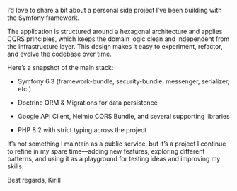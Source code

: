 I’d love to share a bit about a personal side project I’ve been building with the Symfony framework.

The application is structured around a hexagonal architecture and applies CQRS principles, which keeps the domain logic clean and independent from the infrastructure layer. This design makes it easy to experiment, refactor, and evolve the codebase over time.

Here’s a snapshot of the main stack:

- Symfony 6.3 (framework-bundle, security-bundle, messenger, serializer, etc.)

- Doctrine ORM & Migrations for data persistence

- Google API Client, Nelmio CORS Bundle, and several supporting libraries

- PHP 8.2 with strict typing across the project

It’s not something I maintain as a public service, but it’s a project I continue to refine in my spare time—adding new features, exploring different patterns, and using it as a playground for testing ideas and improving my skills.

Best regards,
Kirill